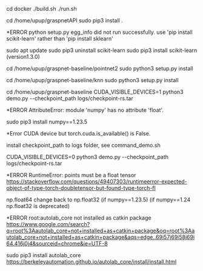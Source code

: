 cd docker 
./build.sh
./run.sh

cd /home/upup/graspnetAPI
sudo pip3 install .

*ERROR
python setup.py egg_info did not run successfully.
use 'pip install scikit-learn' rather than 'pip install sklearn'

sudo apt update
sudo pip3 uninstall scikit-learn
sudo pip3 install scikit-learn (version1.3.0)

cd /home/upup/graspnet-baseline/pointnet2
sudo python3 setup.py install

cd /home/upup/graspnet-baseline/knn
sudo python3 setup.py install

cd /home/upup/graspnet-baseline
CUDA_VISIBLE_DEVICES=1 python3 demo.py --checkpoint_path logs/checkpoint-rs.tar

*ERROR
AttributeError: module 'numpy' has no attribute 'float'.

sudo pip3 install numpy==1.23.5

*Error
CUDA device but torch.cuda.is_available() is False.

install checkpoint_path to logs folder, see command_demo.sh

CUDA_VISIBLE_DEVICES=0 python3 demo.py --checkpoint_path logs/checkpoint-rs.tar

*ERROR
RuntimeError: points must be a float tensor
https://stackoverflow.com/questions/49407303/runtimeerror-expected-object-of-type-torch-doubletensor-but-found-type-torch-fl

np.float64 change back to np.float32 (if numpy==1.23.5)
(if numpy==1.24 np.float32 is deprecated)

*ERROR
root:autolab_core not installed as catkin package
https://www.google.com/search?q=root%3Aautolab_core+not+installed+as+catkin+package&oq=root%3Aautolab_core+not+installed+as+catkin+package&aqs=edge..69i57j69i58j69i64.416j0j4&sourceid=chrome&ie=UTF-8

sudo pip3 install autolab_core
https://berkeleyautomation.github.io/autolab_core/install/install.html




<!-- 

sudo apt install software-properties-common
sudo add-apt-repository ppa:deadsnakes/ppa -y
sudo apt install -y python3.9

sudo update-alternatives --install /usr/bin/python3 python3 /usr/bin/python3.8 2
sudo update-alternatives --install /usr/bin/python3 python3 /usr/bin/python3.9 3





mv tolerance.tar /home/upup/graspnet-baseline/dataset
cd /home/upup/graspnet-baseline/dataset
sudo tar -xvf tolerance.tar

cd /home/upup/graspnet-baseline
sudo mkdir -p data/Benchmark/graspnet/grasp_label
cd /home/upup/graspnet-baseline/dataset
sudo vim command_generate_tolerance_label.sh 
python3 generate_tolerance_label.py --dataset_root /home/upup/graspnet-baseline/data/Benchmark/graspnet --num_workers 50
:wq!
sh command_generate_tolerance_label.sh
 -->
